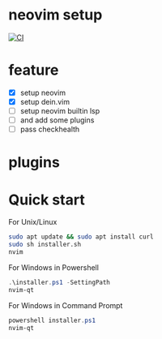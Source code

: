 # neovim setup
[![CI](https://github.com/upnt/neovim-setup/actions/workflows/blank.yml/badge.svg?branch=main)](https://github.com/upnt/neovim-setup/actions/workflows/blank.yml)
# feature

- [x] setup neovim
- [x] setup dein.vim
- [ ] setup neovim builtin lsp
- [ ] and add some plugins
- [ ] pass checkhealth

# plugins

# Quick start
For Unix/Linux
```bash
sudo apt update && sudo apt install curl
sudo sh installer.sh
nvim
```
For Windows in Powershell
```powershell
.\installer.ps1 -SettingPath
nvim-qt
```

For Windows in Command Prompt
```powershell
powershell installer.ps1
nvim-qt
```
